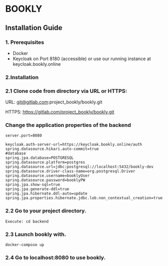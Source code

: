 # BOOKLY
## Installation Guide

### 1. Prerequisites

- Docker
- Keycloak on Port 8180 (accessible) or use our running instance at keycloak.bookly.online

### 2.Installation

### 2.1 Clone code from directory via URL or HTTPS:

URL:    git@gitlab.com:project_bookly/bookly.git 

HTTPS:  https://gitlab.com/project_bookly/bookly.git

### Change the application properties of the backend
```
server.port=8080

keycloak.auth-server-url=https://keycloak.bookly.online/auth
spring.datasource.hikari.auto-commit=true
#database
spring.jpa.database=POSTGRESQL
spring.datasource.platform=postgres
spring.datasource.url=jdbc:postgresql://localhost:5432/bookly-dev
spring.datasource.driver-class-name=org.postgresql.Driver
spring.datasource.username=booklyUser
spring.datasource.password=booklyPW
spring.jpa.show-sql=true
spring.jpa.generate-ddl=true
spring.jpa.hibernate.ddl-auto=update
spring.jpa.properties.hibernate.jdbc.lob.non_contextual_creation=true
```

### 2.2 Go to your project directory. 

	Execute: cd backend
	
### 2.3 Launch bookly with.

	docker-compose up

### 2.4 Go to localhost:8080 to use bookly.


